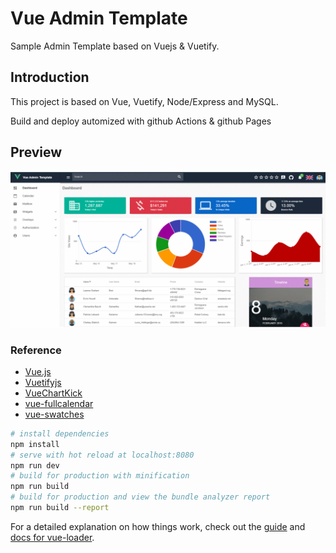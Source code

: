 # Vue Admin Template
Sample Admin Template based on Vuejs &amp; Vuetify.

## Introduction
This project is based on Vue, Vuetify, Node/Express and MySQL.

Build and deploy automized with github Actions & github Pages

## Preview

![Preview](https://github.com/crystalmanner/vue_vuetify_adminPanel/blob/master/static/template.gif)

### Reference

* [Vue.js](https://vuejs.org/)
* [Vuetifyjs](https://vuetifyjs.com/)
* [VueChartKick](https://github.com/ankane/vue-chartkick)
* [vue-fullcalendar](https://github.com/Wanderxx/vue-fullcalendar)
* [vue-swatches](https://saintplay.github.io/vue-swatches/#sub-using-a-preset)

``` bash
# install dependencies
npm install
# serve with hot reload at localhost:8080
npm run dev
# build for production with minification
npm run build
# build for production and view the bundle analyzer report
npm run build --report
```
For a detailed explanation on how things work, check out the [guide](http://vuejs-templates.github.io/webpack/) and [docs for vue-loader](http://vuejs.github.io/vue-loader).

